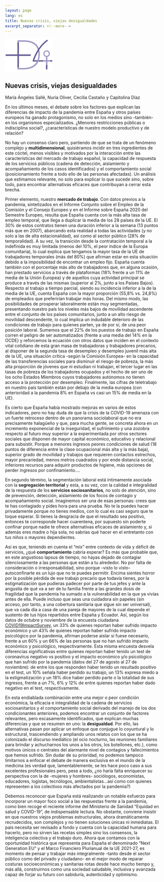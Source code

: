 ```yaml
---
layout: page
lang: es
title: Nuevas crisis, viejas desigualdades 
excerpt_separator: <!--more-->
---
```


<img src="../assets/logomasdecuatro.png" alt="logomasdecuatro" style="zoom:25%;" />

## Nuevas crisis, viejas desigualdades 

María Ángeles Sallé, Nuria Oliver, Cecilia Castaño y Capitolina Díaz 

En los últimos meses, el debate sobre los factores que explican las diferencias de impacto de la pandemia entre España y otros países europeos ha ganado protagonismo, no solo en los medios sino -también- en los organismos especializados. ¿Menores restricciones públicas o indisciplina social?, ¿características de nuestro modelo productivo y de relación?<!--more-->

No hay un consenso claro pero, partiendo de que se trata de un fenómeno complejo y **multidimensional**, quisiéramos incidir en tres ingredientes de este cóctel, menos visibles y motivados por la interacción entre las características del mercado de trabajo español, la capacidad de respuesta de los servicios públicos (cadena de detección, aislamiento y acompañamiento de los casos identificados) y el comportamiento social (posicionamiento frente a todo ello de las personas afectadas). Un análisis que estimamos relevante, no solo para explicar lo que sucede sino, sobre todo, para encontrar alternativas eficaces que contribuyan a cerrar esta brecha.

Primer elemento, nuestro **mercado de trabajo**. Con datos previos a la pandemia, sintetizados en el Informe Conjunto sobre el Empleo de la Comisión y el Consejo Europeo y en el Informe sobre España 2020 del Semestre Europeo, resulta que España cuenta con la más alta tasa de empleo temporal, que llega a duplicar la media de los 28 países de la UE. El 30% de estos contratos tienen una duración inferior a la semana (13 puntos más que en 2007), abarcando esta realidad a todas las actividades (y no solo a las de alta estacionalidad), así como al sector público (28% de temporalidad). A su vez, la transición desde la contratación temporal a la indefinida es muy limitada (menos del 10%, el peor índice de la Europa comunitaria), lo cual explica que tengamos la mayor tasa de la UE de trabajadores temporales (más del 80%) que afirman estar en esta situación debido a la imposibilidad de encontrar un empleo fijo. España cuenta también con el porcentaje más alto de trabajadores que, en alguna ocasión, han prestado servicios a través de plataformas (18% frente a un 11% de media de la Unión Europea) y de aquellos cuya actividad principal se produce a través de las mismas (superior al 2%, junto a los Países Bajos). Respecto al trabajo a tiempo parcial, siendo su incidencia inferior a la de la media de la UE, cuenta España con la mayor proporción (55,8% vs. 24,8%) de empleados que preferirían trabajar más horas. Del mismo modo, las posibilidades de prosperar laboralmente están muy segmentadas, presentando nuestro país los niveles más bajos de movilidad ascendente entre el conjunto de los países comunitarios, junto a un alto riesgo de movilidad descendente, lo cual implica un indudable deterioro de las condiciones de trabajo para quienes parten, ya de por sí, de una peor posición laboral. Sumemos que el 22% de los puestos de trabajo en España corren el peligro de ser automatizados (frente a una media del 14% en la OCDE) y reforcemos la ecuación con otros datos que inciden en el contexto vital cotidiano de esta gran masa de trabajadoras y trabajadores precarios, al disponer de la segunda tasa de desempleo y desempleo juvenil más alta de la UE, una situación crítica -según la Comisión Europea- en la capacidad de las transferencias sociales para disminuir el riesgo de pobreza, la más alta proporción de jóvenes que ni estudian ni trabajan, el tercer lugar en las tasas de pobreza de los trabajadores ocupados y el hecho de ser uno de los ocho Estados Miembros cuyos trabajadores autónomos no tienen acceso a la protección por desempleo. Finalmente, las cifras de teletrabajo en nuestro país también están por debajo de la media europea (con anterioridad a la pandemia 8% en España vs casi un 15% de media en la UE).

Es cierto que España había mostrado mejoras en varios de estos indicadores, pero no hay duda de que la crisis de la COVID-19 amenaza con un fuerte retroceso dentro de un panorama sociolaboral que no era precisamente halagüeño y que, para mucha gente, se concreta ahora en un incremento exponencial de la inseguridad, el sufrimiento y una zozobra respecto al futuro muy superior a la experimentada por otros sectores sociales que disponen de mayor capital económico, educativo y relacional para subsistir. Porque a menores ingresos peores condiciones de salud (18 puntos de diferencia entre la clase ocupacional más alta y la más baja), superior grado de movilidad y trabajos que requieren contactos estrechos, mayor precariedad, menos metros cuadrados y por ende distancia social, inferiores recursos para adquirir productos de higiene, más opciones de perder ingresos por confinamiento….

En segundo término, la segmentación laboral está íntimamente asociada con la **segregación territorial** y esta, a su vez, con la calidad e integralidad de la respuesta de los **servicios sociosanitarios**, no solo de atención, sino de prevención, detección, aislamiento de los focos de contagio y acompañamiento social. Imaginemos ser una de esas personas: crees que te has contagiado y pides hora para una prueba. No te la puedes hacer privadamente porque no tienes medios, con lo cual es casi seguro que te toque esperar. Si tienes la desgracia de que el resultado sea positivo, entonces te corresponde hacer cuarentena, por supuesto sin poderte confinar porque nadie te ofrece alternativas eficaces de aislamiento y, si además eres madre o hija sola, no sabrías qué hacer en el entretanto con tus niños o mayores dependientes.

Así es que, teniendo en cuenta el “mix” entre contexto de vida y déficit de servicios, ¿qué **comportamiento** cabría esperar? Es más que probable que, en este angustioso lapsus de tiempo, no hayas dejado de contagiar silenciosamente a las personas que están a tu alrededor. No por falta de consideración o irresponsabilidad, sino porque -visto lo visto- autoconfinarte es un lujo que no te puedes permitir. Encima sientes horror por la posible pérdida de ese trabajo precario que todavía tienes, por la estigmatización que pudieras padecer por parte de tus jefes y ante la angustia de qué va a ser de tu familia frente a las grandes dosis de fragilidad que la pandemia ha sumado a la vulnerabilidad en la que ya vivías antes de ella. Puede incluso que seas una cuidadora sin papeles (sin acceso, por tanto, a una cobertura sanitaria que sigue sin ser universal), que va cada día a casa de una pareja de mayores de la cual depende el sustento de tus hijos repartidos entre España y Ecuador. Así, según los datos de octubre y noviembre de la encuesta ciudadana [COVID19ImpactSurvey](https://covid19impactsurvey.org), un 33% de quienes reportan haber sufrido impacto económico y un 43% de quienes reportan haber sufrido impacto psicológico por la pandemia, afirman poderse aislar si fuese necesario, frente a un 60% y un 66% de las personas que no han sufrido impacto económico y psicológico, respectivamente. Esta misma encuesta desvela diferencias significativas entre quienes reportan haber tenido un test de coronavirus negativo vs positivo y el impacto económico y/o psicológico que han sufrido por la pandemia (datos del 27 de agosto al 27 de noviembre): de entre los que responden haber tenido un resultado positivo en el test, un 10% señala haber perdido su trabajo, un 13% expresa miedo a la estigmatización y un 18% dice haber perdido parte o la totalidad de sus ingresos, frente a un 7%, 6% y 12% de entre quienes reportan haber dado negativo en el test, respectivamente.

En esta endiablada combinación entre una mejor o peor condición económica, la eficacia e integralidad de la cadena de servicios sociosanitarios y el comportamiento social derivado del manejo de los dos condicionantes anteriores, podemos encontrar un conjunto de factores relevantes, pero escasamente identificados, que explican muchas diferencias y que se resumen en uno: la **desigualdad**. Por ello, las alternativas pasan por aplicar un enfoque que conjugue lo coyuntural y lo estructural, trascendiendo y ampliando unos relatos con los que se ha colonizado el discurso mediático (el ocio nocturno, las reuniones familiares para brindar y achucharnos los unos a los otros, los botellones, etc.), como motivos únicos o centrales del alarmante nivel de contagios y fallecimientos que hemos sufrido. Sin dudar de su prioridad, no podemos tampoco limitarnos a enfocar el debate de manera exclusiva en el mundo de la medicina (es verdad que, lamentablemente, se les hace poco caso a sus excelentes profesionales pero, pese a todo, ¿no haría falta enriquecer su perspectiva con la de -mujeres y hombres- sociólogos, economistas, educadores, logistas, tecnólogos, ambientalistas…así como con quienes representen a los colectivos más afectados por la pandemia?)

Debemos reconocer que España está realizando un notable esfuerzo para incorporar un mayor foco social a las respuestas frente a la pandemia, como bien recoge el reciente informe del Ministerio de Sanidad “Equidad en salud y COVID-19”, de indispensable lectura. No obstante, conviene insistir en que nuestros viejos problemas estructurales, ahora dramáticamente recrudecidos, son complejos y no tienen soluciones únicas ni inmediatas. El país necesita ser revisado a fondo y cuenta con la capacidad humana para hacerlo, pero no sirven las recetas simples sino los consensos, la inteligencia colectiva y el trabajo duro. Ahora que contamos con la oportunidad histórica que representa para España el denominado “Next Generation EU” y el Marco Financiero Plurianual de la UE 2021-27, es momento de pensar y trabajar más integralmente -tanto desde el sector público como del privado y ciudadano- en el mejor modo de reparar costuras socioeconómicas y sanitarias rotas desde hace mucho tiempo y, más allá, construirnos como una sociedad saludable, inclusiva y avanzada capaz de forjar su futuro con sabiduría, autenticidad y optimismo.

 
